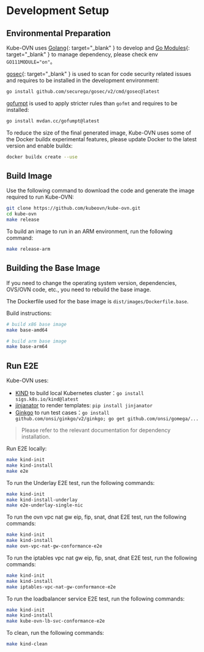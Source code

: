 # Development Setup

## Environmental Preparation

Kube-OVN uses [Golang](https://golang.org/){: target="_blank" } to develop and [Go Modules](https://github.com/golang/go/wiki/Modules){: target="_blank" }
to manage dependency, please check env `GO111MODULE="on"`。

[gosec](https://github.com/securego/gosec){: target="_blank" } is used to scan for code security related issues
and requires to be installed in the development environment:

```bash
go install github.com/securego/gosec/v2/cmd/gosec@latest
```

[gofumpt](https://github.com/mvdan/gofumpt) is used to apply stricter rules than `gofmt` and requires to be installed:
```bash
go install mvdan.cc/gofumpt@latest
```

To reduce the size of the final generated image, Kube-OVN uses some of the Docker buildx experimental features,
please update Docker to the latest version and enable buildx:

```bash
docker buildx create --use
```

## Build Image

Use the following command to download the code and generate the image required to run Kube-OVN:

```bash
git clone https://github.com/kubeovn/kube-ovn.git
cd kube-ovn
make release
```

To build an image to run in an ARM environment, run the following command:

```bash
make release-arm
```

## Building the Base Image

If you need to change the operating system version, dependencies, OVS/OVN code, etc., you need to rebuild the base image.

The Dockerfile used for the base image is `dist/images/Dockerfile.base`.

Build instructions:

```bash
# build x86 base image
make base-amd64

# build arm base image
make base-arm64
```

## Run E2E

Kube-OVN uses:

- [KIND](https://kind.sigs.k8s.io/) to build local Kubernetes cluster：` go install sigs.k8s.io/kind@latest `
- [jinjanator](https://github.com/kpfleming/jinjanator) to render templates: ` pip install jinjanator `
- [Ginkgo](https://onsi.github.io/ginkgo/) to run test cases：` go install github.com/onsi/ginkgo/v2/ginkgo; go get github.com/onsi/gomega/... `

> Please refer to the relevant documentation for dependency installation.

Run E2E locally:

```bash
make kind-init
make kind-install
make e2e
```

To run the Underlay E2E test, run the following commands:

```bash
make kind-init
make kind-install-underlay
make e2e-underlay-single-nic
```

To run the ovn vpc nat gw eip, fip, snat, dnat E2E test, run the following commands:

```bash
make kind-init
make kind-install
make ovn-vpc-nat-gw-conformance-e2e
```

To run the iptables vpc nat gw eip, fip, snat, dnat E2E test, run the following commands:

```bash
make kind-init
make kind-install
make iptables-vpc-nat-gw-conformance-e2e
```

To run the loadbalancer service E2E test, run the following commands:

```bash
make kind-init
make kind-install
make kube-ovn-lb-svc-conformance-e2e
```

To clean, run the following commands:

```bash
make kind-clean
```
